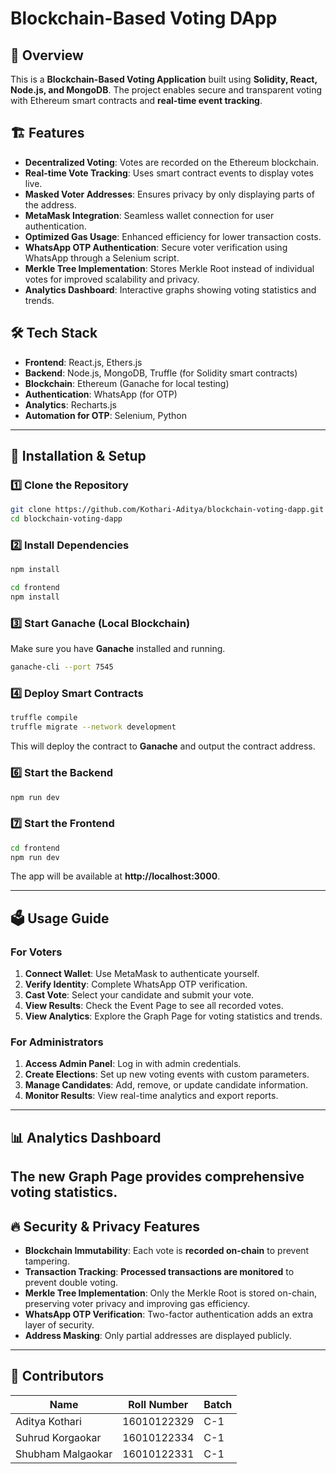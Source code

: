 # Blockchain-Based Voting DApp

## 📌 Overview
This is a **Blockchain-Based Voting Application** built using **Solidity, React, Node.js, and MongoDB**. The project enables secure and transparent voting with Ethereum smart contracts and **real-time event tracking**.

## 🏗 Features
- **Decentralized Voting**: Votes are recorded on the Ethereum blockchain.
- **Real-time Vote Tracking**: Uses smart contract events to display votes live.
- **Masked Voter Addresses**: Ensures privacy by only displaying parts of the address.
- **MetaMask Integration**: Seamless wallet connection for user authentication.
- **Optimized Gas Usage**: Enhanced efficiency for lower transaction costs.
- **WhatsApp OTP Authentication**: Secure voter verification using WhatsApp through a Selenium script.
- **Merkle Tree Implementation**: Stores Merkle Root instead of individual votes for improved scalability and privacy.
- **Analytics Dashboard**: Interactive graphs showing voting statistics and trends.

## 🛠 Tech Stack
- **Frontend**: React.js, Ethers.js
- **Backend**: Node.js, MongoDB, Truffle (for Solidity smart contracts)
- **Blockchain**: Ethereum (Ganache for local testing)
- **Authentication**: WhatsApp (for OTP)
- **Analytics**: Recharts.js
- **Automation for OTP**: Selenium, Python

---

## 🚀 Installation & Setup

### 1️⃣ Clone the Repository
```sh
git clone https://github.com/Kothari-Aditya/blockchain-voting-dapp.git
cd blockchain-voting-dapp
```

### 2️⃣ Install Dependencies
```sh
npm install

cd frontend 
npm install
```

### 3️⃣ Start Ganache (Local Blockchain)
Make sure you have **Ganache** installed and running.
```sh
ganache-cli --port 7545
```

### 4️⃣ Deploy Smart Contracts
```sh
truffle compile
truffle migrate --network development
```
This will deploy the contract to **Ganache** and output the contract address.


### 6️⃣ Start the Backend
```sh
npm run dev
```

### 7️⃣ Start the Frontend
```sh
cd frontend
npm run dev
```
The app will be available at **http://localhost:3000**.

---

## 🗳 Usage Guide

### For Voters
1. **Connect Wallet**: Use MetaMask to authenticate yourself.
2. **Verify Identity**: Complete WhatsApp OTP verification.
3. **Cast Vote**: Select your candidate and submit your vote.
4. **View Results**: Check the Event Page to see all recorded votes.
5. **View Analytics**: Explore the Graph Page for voting statistics and trends.

### For Administrators
1. **Access Admin Panel**: Log in with admin credentials.
2. **Create Elections**: Set up new voting events with custom parameters.
3. **Manage Candidates**: Add, remove, or update candidate information.
4. **Monitor Results**: View real-time analytics and export reports.

---

## 📊 Analytics Dashboard
The new **Graph Page** provides comprehensive voting statistics.
---

## 🔥 Security & Privacy Features
- **Blockchain Immutability**: Each vote is **recorded on-chain** to prevent tampering.
- **Transaction Tracking**: **Processed transactions are monitored** to prevent double voting.
- **Merkle Tree Implementation**: Only the Merkle Root is stored on-chain, preserving voter privacy and improving gas efficiency.
- **WhatsApp OTP Verification**: Two-factor authentication adds an extra layer of security.
- **Address Masking**: Only partial addresses are displayed publicly.

---

## 🎯 Contributors
| Name              | Roll Number | Batch |
--------------------|-------------|-------|
| Aditya Kothari    | 16010122329 | C-1   |
| Suhrud Korgaokar  | 16010122334 | C-1   |
| Shubham Malgaokar | 16010122331 | C-1   |
